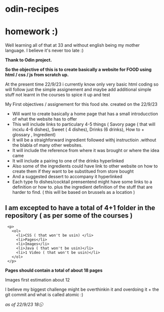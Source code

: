 # odin-recipes
<p><h1>homework :)</h1></p>
<p>Well learning all of that at 33 and without english being my mother language. I believe it's never too late :)</p>
<p><strong>Thank to Odin project.</strong></p>

<p><strong>So the objective of this is to create basically a website for FOOD using html / css / js from scratch up.</strong></p>

<p>At the present time 22/9/23 i currently know only very basic html coding so will follow just the simple assignement and maybe add additional simple stuff not learnt in the courses to spice it up and test</p>

<p>My First objectives / assignement for this food site. created on the 22/9/23</p>

<p>
  <ul>
    <li>Will want to create basically a home page that has a small introducction of what the website has to offer</li>
    <li>This will include links to particulary 4-5 things ( Savory page ( that will incxlu 4-6 dishes), Sweet ( 4 dishes), Drinks (6 drinks), How to + glossary , Ingredient)</li>
    <li>It will be a straighforward ingredient followed withj instructioin .without the blabla of many other websites.</li>
    <li>It will include the reference from where it was brought or where the idea came</li>
    <li>It will include a pairing to one of the drinks hyperlinked</li>
    <li>Also some of the ingredients could have link to other website on how to create them if they want to be substitued from store bought</li>
    <li>And a suggested dessert to accompany it hyperlinked</li>
    <li>Each type fo dishes/cocktail prensentend might have some links to a definition or how to. plus the ingredient definition of the stuff that are harder to find. ( this will be based on brussels as a location )</li>
  </ul>
</p>
      
    
   <p><h2>I am excepted to have a total of 4+1 folder in the repository ( as per some of the courses ) </h2></p>
   
     <p>
       <ol>
         <li>CSS ( that won't be usin) </li>
         <li>Pages</li>
         <li>Images</li>
         <li>Java ( that won't be usin)</li>
         <li>1 Video ( that won't be usin)</li>
       </ol>
     </p>   
     
   <p><strong>Pages should contain a total of about 18 pages</strong></p>
      <p>Images first estimation about 12 </p>
      
<p>I believe my biggest challenge might be overthinkin it and overdoing it + the git commit and what is called atomic :)</p>
  <p><em>as of 22/9/23 18🕥</em></p>
